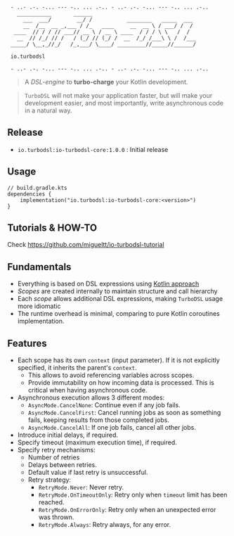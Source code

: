 ```text
 - ..- .-. -... --- -.. ... .-.. - ..- .-. -... --- -.. ... .-..
   ___________       ______
     ___  ___/        __/ /           ________   _____  ___
     __  /__  __ _,___ / /_   ____     __  __ \ / ___/ /  /
  ____  // / / // ___// __ \ / __ \ ____  / / / \ \   /  /
   __  // /_/ // /   / (_/ // (_/ /  __  /_/ /___\ \ /  /___
 _____/ \__,_//_/   /_,___/ \____/ _________//_____//______/
 
 io.turbodsl
 
 - ..- .-. -... --- -.. ... .-.. - ..- .-. -... --- -.. ... .-..
```
> A _DSL-engine_ to **turbo-charge** your Kotlin development.

> `TurboDSL` will not make your application faster, but will make your development easier,
> and most importantly, write asynchronous code in a natural way.

## Release
- `io.turbodsl:io-turbodsl-core:1.0.0` : Initial release

## Usage
```
// build.gradle.kts
dependencies {
    implementation("io.turbodsl:io-turbodsl-core:<version>")
}
```

## Tutorials & HOW-TO
Check https://github.com/migueltt/io-turbodsl-tutorial

## Fundamentals
- Everything is based on DSL expressions using [Kotlin approach](https://kotlinlang.org/docs/type-safe-builders.html)
- _Scopes_ are created internally to maintain structure and call hierarchy
- Each _scope_ allows additional DSL expressions, making `TurboDSL` usage more idiomatic
- The runtime overhead is minimal, comparing to pure Kotlin coroutines implementation.

## Features
- Each scope has its own `context` (input parameter). If it is not explicitly specified, it inherits the parent's `context`.
  - This allows to avoid referencing variables across scopes.
  - Provide immutability on how incoming data is processed. This is critical when having asynchronous code.
- Asynchronous execution allows 3 different modes:
    - `AsyncMode.CancelNone`: Continue even if any job fails.
    - `AsyncMode.CancelFirst`: Cancel running jobs as soon as something fails, keeping results from those completed jobs.
    - `AsyncMode.CancelAll`: If one job fails, cancel all other jobs.
- Introduce initial delays, if required.
- Specify timeout (maximum execution time), if required.
- Specify retry mechanisms:
  - Number of retries
  - Delays between retries.
  - Default value if last retry is unsuccessful.
  - Retry strategy:
    - `RetryMode.Never`: Never retry.
    - `RetryMode.OnTimeoutOnly`: Retry only when `timeout` limit has been reached.
    - `RetryMode.OnErrorOnly`: Retry only when an unexpected error was thrown.
    - `RetryMode.Always`: Retry always, for any error.

